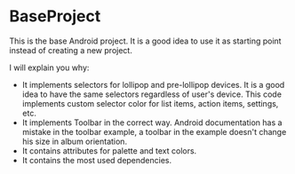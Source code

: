 # BaseProject

This is the base Android project. It is a good idea to use it as starting point instead of creating a new project.

I will explain you why:

* It implements selectors for lollipop and pre-lollipop devices. It is a good idea to have the same selectors regardless of user's device. This code implements custom selector color for list items, action items, settings, etc. 
* It implements Toolbar in the correct way. Android documentation has a mistake in the toolbar example, a toolbar in the example doesn't change his size in album orientation.
* It contains attributes for palette and text colors.
* It contains the most used dependencies.
